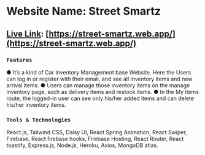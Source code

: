 # Website Name: Street Smartz
## [Live Link](https://street-smartz.web.app/): [https://street-smartz.web.app/](https://street-smartz.web.app/)

### `Features`
● It’s a kind of Car Inventory Management base Website. Here the Users can log in or register with their email, and see all inventory items and new arrival items.
● Users can manage those inventory items on the manage inventory page, such as delivery items and restock  items. 
● In the My items route, the logged-in user can see only his/her added items and can delete his/her inventory  items. 

### `Tools & Technologies`
React.js, Tailwind CSS, Daisy UI, React Spring Animation, React Swiper, Firebase, React firebase hooks,  Firebase Hosting, React Router, React toastify, Express.js, Node.js, Heroku, Axios, MongoDB atlas. 

